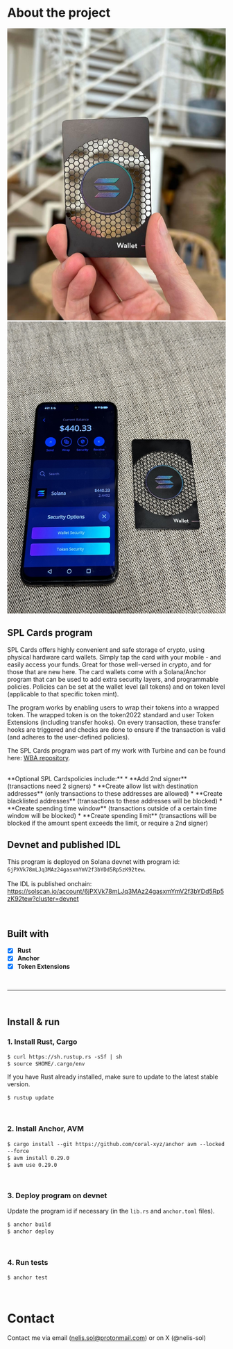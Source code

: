 # About the project

![alt text](https://github.com/Nelis-sol/splcards-program/blob/main/spl-card.jpg "SPL Card")
![alt text](https://github.com/Nelis-sol/splcards-program/blob/main/spl-card-app.jpg "SPL Cards app")


## SPL Cards program

SPL Cards offers highly convenient and safe storage of crypto, using physical hardware card wallets. Simply tap the card with your mobile - and easily access your funds. Great for those well-versed in crypto, and for those that are new here. The card wallets come with a Solana/Anchor program that can be used to add extra security layers, and programmable policies. Policies can be set at the wallet level (all tokens) and on token level (applicable to that specific token mint).

The program works by enabling users to wrap their tokens into a wrapped token. The wrapped token is on the token2022 standard and user Token Extensions (including transfer hooks). On every transaction, these transfer hooks are triggered and checks are done to ensure if the transaction is valid (and adheres to the user-defined policies).

The SPL Cards program was part of my work with Turbine and can be found here: [WBA repository](https://github.com/Web3-Builders-Alliance/Nelis-sol_Sol_1Q24/tree/main/capstone/splcards).

<br />
**Optional SPL Cardspolicies include:**
  * **Add 2nd signer** (transactions need 2 signers)
  * **Create allow list with destination addresses** (only transactions to these addresses are allowed)
  * **Create blacklisted addresses** (transactions to these addresses will be blocked)
  * **Create spending time window** (transactions outside of a certain time window will be blocked)
  * **Create spending limit** (transactions will be blocked if the amount spent exceeds the limit, or require a 2nd signer)

<br />

## Devnet and published IDL
This program is deployed on Solana devnet with program id: `6jPXVk78mLJq3MAz24gasxmYmV2f3bYDd5Rp5zK92tew`.<br /><br />
The IDL is published onchain:
https://solscan.io/account/6jPXVk78mLJq3MAz24gasxmYmV2f3bYDd5Rp5zK92tew?cluster=devnet

<br />

## Built with

- [x] **Rust**
- [x] **Anchor**  
- [x] **Token Extensions**

<br />

____

<br />

## Install & run

### 1. Install Rust, Cargo
```
$ curl https://sh.rustup.rs -sSf | sh
$ source $HOME/.cargo/env
```

If you have Rust already installed, make sure to update to the latest stable version.
```
$ rustup update
```
<br />

### 2. Install Anchor, AVM
```
$ cargo install --git https://github.com/coral-xyz/anchor avm --locked --force
$ avm install 0.29.0
$ avm use 0.29.0
```
<br />

### 3. Deploy program on devnet
Update the program id if necessary (in the `lib.rs` and `anchor.toml` files).

```
$ anchor build
$ anchor deploy
```
<br />

### 4. Run tests
```
$ anchor test
```

<br />

# Contact
Contact me via email (nelis.sol@protonmail.com) or on X (@nelis-sol)

<br /><br />

